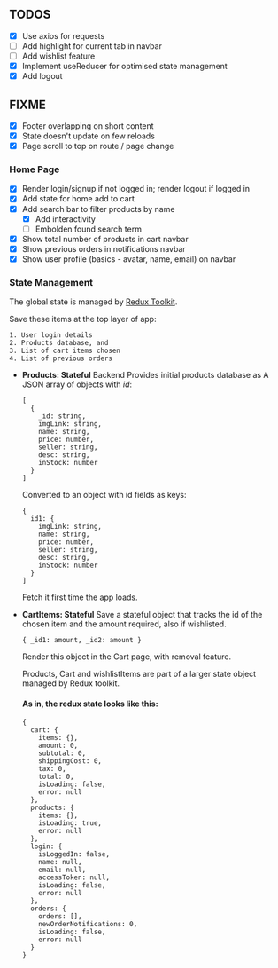 ## TODOS

- [x] Use axios for requests
- [ ] Add highlight for current tab in navbar
- [ ] Add wishlist feature
- [x] Implement useReducer for optimised state management
- [x] Add logout

## FIXME
- [x] Footer overlapping on short content
- [x] State doesn't update on few reloads
- [x] Page scroll to top on route / page change

### Home Page

- [x] Render login/signup if not logged in; render logout if logged in
- [x] Add state for home add to cart
- [x] Add search bar to filter products by name
  - [x] Add interactivity
  - [ ] Embolden found search term
- [x] Show total number of products in cart navbar
- [x] Show previous orders in notifications navbar
- [x] Show user profile (basics - avatar, name, email) on navbar

### State Management

The global state is managed by [Redux Toolkit](https://redux-toolkit.js.org/). 

Save these items at the top layer of app:

    1. User login details
    2. Products database, and
    3. List of cart items chosen
    4. List of previous orders

- **Products: Stateful**
  Backend Provides initial products database as
  A JSON array of objects with _id_:

  ```
  [
    {
      _id: string,
      imgLink: string,
      name: string,
      price: number,
      seller: string,
      desc: string,
      inStock: number
    }
  ]
  ```

  Converted to an object with id fields as keys:

  ```
  {
    id1: {
      imgLink: string,
      name: string,
      price: number,
      seller: string,
      desc: string,
      inStock: number
    }
  ]
  ```

  Fetch it first time the app loads.

- **CartItems: Stateful**
  Save a stateful object that tracks the id of the chosen item and the amount
  required, also if wishlisted.

  ```
  { _id1: amount, _id2: amount }
  ```

  Render this object in the Cart page, with removal feature.
  
  Products, Cart and wishlistItems are part of a larger state object managed by
  Redux toolkit.

  #### As in, the redux state looks like this:
  ```
  {
    cart: {
      items: {},
      amount: 0,
      subtotal: 0,
      shippingCost: 0,
      tax: 0,
      total: 0,
      isLoading: false,
      error: null
    },
    products: {
      items: {},
      isLoading: true,
      error: null
    },
    login: {
      isLoggedIn: false,
      name: null,
      email: null,
      accessToken: null,
      isLoading: false,
      error: null
    },
    orders: {
      orders: [],
      newOrderNotifications: 0,
      isLoading: false,
      error: null
    }
  }
  ```
